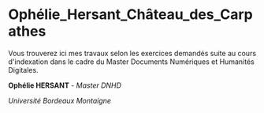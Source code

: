 # Ophélie_Hersant_Château_des_Carpathes
Vous trouverez ici mes travaux selon les exercices demandés suite au cours d'indexation dans le cadre du Master Documents Numériques et Humanités Digitales.

**Ophélie HERSANT** - *Master DNHD*

*Université Bordeaux Montaigne*
